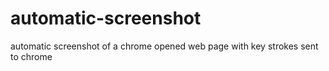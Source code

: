 # automatic-screenshot
automatic screenshot of a chrome opened web page with key strokes sent to chrome 
